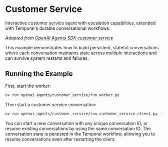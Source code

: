 # Customer Service

Interactive customer service agent with escalation capabilities, extended with Temporal's durable conversational workflows.

*Adapted from [OpenAI Agents SDK customer service](https://github.com/openai/openai-agents-python/tree/main/examples/customer_service)*

This example demonstrates how to build persistent, stateful conversations where each conversation maintains state across multiple interactions and can survive system restarts and failures.

## Running the Example

First, start the worker:
```bash
uv run openai_agents/customer_service/run_worker.py
```

Then start a customer service conversation:
```bash
uv run openai_agents/customer_service/run_customer_service_client.py --conversation-id my-conversation-123
```

You can start a new conversation with any unique conversation ID, or resume existing conversations by using the same conversation ID. The conversation state is persisted in the Temporal workflow, allowing you to resume conversations even after restarting the client.